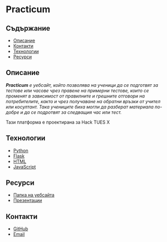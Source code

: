 # Practicum

## Съдържание
- [Описание](#Описание)
- [Контакти](#Контакти)
- [Технологии](#Технологии)
- [Ресурси](#Ресурси)

## Описание
*__Practicum__ е уебсайт, който позволява на ученици да се подготвят за тестове или часове чрез правене на примерни тестове, които се променят в зависимост от правилните и грешните отговори на потребителите, както и чрез получаване на обратни връзки от учител или косултант. Така учениците биха могли да разберат материала по-добре и да се подротвят за следващия час или тест.*



Тази платформа е проектирана за Hack TUES X

## Технологии
- [Python](https://python.org)
- [Flask](https://flask.palletsprojects.com)
- [HTML](https://html.com)
- [JavaScript](https://www.javascript.com)

## Ресурси
- [Папка на уебсайта](https://github.com/KaloianPenchev/Izgubenite/tree/main/Website)
- [Презентации](https://github.com/KaloianPenchev/Izgubenite/tree/main/resources)

## Контакти
- [GitHub](https://github.com/MRT-09)
- [Email](mailto:martin.v.marinov.2023@elsys-bg.org)